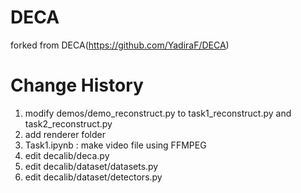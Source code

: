 # DECA
forked from DECA(https://github.com/YadiraF/DECA)

# Change History

1. modify demos/demo_reconstruct.py to task1_reconstruct.py and task2_reconstruct.py
2. add renderer folder
3. Task1.ipynb : make video file using FFMPEG
4. edit decalib/deca.py
5. edit decalib/dataset/datasets.py
6. edit decalib/dataset/detectors.py
